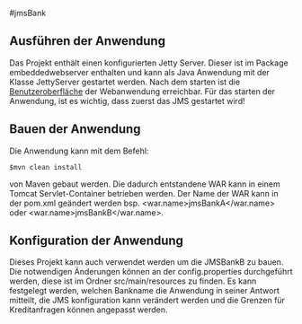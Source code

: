 #jmsBank

## Ausführen der Anwendung

Das Projekt enthält einen konfigurierten Jetty Server. Dieser ist im Package embeddedwebserver enthalten und kann als Java Anwendung mit der Klasse JettyServer gestartet werden.
Nach dem starten ist die [Benutzeroberfläche](http://localhost:8080/jmsBankA/) der Webanwendung erreichbar.
Für das starten der Anwendung, ist es wichtig, dass zuerst das JMS gestartet wird!

## Bauen der Anwendung

Die Anwendung kann mit dem Befehl:

	$mvn clean install 

von Maven gebaut werden. Die dadurch entstandene WAR kann in einem Tomcat Servlet-Container betrieben werden.
Der Name der WAR kann in der pom.xml geändert werden bsp. <war.name>jmsBankA</war.name> oder <war.name>jmsBankB</war.name>.

## Konfiguration der Anwendung

Dieses Projekt kann auch verwendet werden um die JMSBankB zu bauen.
Die notwendigen Änderungen können an der config.properties durchgeführt werden, diese ist im Ordner src/main/resources zu finden.
Es kann festgelegt werden, welchen Bankname die Anwendung in seiner Antwort mitteilt, die JMS konfiguration kann verändert werden 
und die Grenzen für Kreditanfragen können angepasst werden.

 

